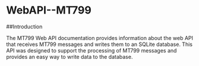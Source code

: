 # WebAPI--MT799
##Introduction

The MT799 Web API documentation provides information about the web API that receives MT799 messages and writes them to an SQLite database. This API was designed to support the processing of MT799 messages and provides an easy way to write data to the database.
